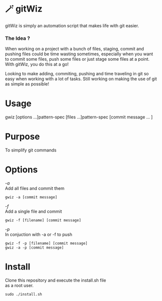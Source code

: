 # 🪄 gitWiz
gitWiz is simply an automation script that makes life with git easier.

### The Idea ?
When working on a project with a bunch of files, staging, commit and pushing files could be time wasting sometimes, especially
when you want to commit some files, push some files or just stage some files at a point. With gitWiz, you do this at a go!
<!-- gitWiz will also keep records of what you do. gitWiz presents a more easy to read log that will show when(exact day and time) you added, committed or pushed and
the files you did that to. -->
Looking to make adding, commiting, pushing and time traveling in git so easy when working with a lot of tasks.
Still working on making the use of git as simple as possible!

Usage
===========
gwiz [options ...]pattern-spec [files ...]pattern-spec [commit message ... ]

Purpose
===========
To simplify git commands

Options
===========
*-a*<br>
Add all files and commit them<br>
```
gwiz -a [commit message]
```
*-f*<br>
Add a single file and commit<br>
```
gwiz -f [filename] [commit message]
```
*-p*<br>
In conjuction with -a or -f to push<br>
```
gwiz -f -p [filename] [commit message]
gwiz -a -p [commit message]
```
Install
=======
Clone this repository and execute the install.sh file <br> as a root user.<br>
```
sudo ./install.sh
```


